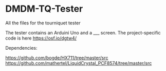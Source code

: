 # DMDM-TQ-Tester
All the files for the tourniquet tester

The tester contains an Arduini Uno and a ___ screen.
The project-specific code is here https://osf.io/dgtw4/

Dependencies:

https://github.com/bogde/HX711/tree/master/src
https://github.com/mathertel/LiquidCrystal_PCF8574/tree/master/src

